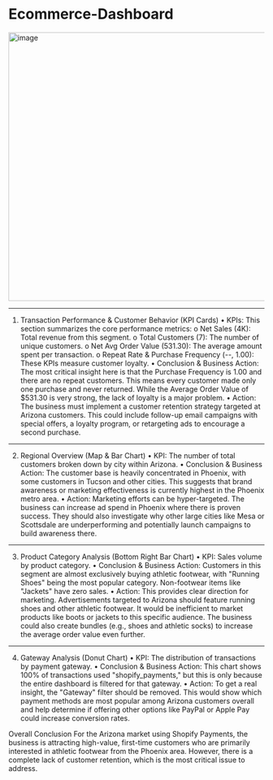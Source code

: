 # Ecommerce-Dashboard


<img width="940" height="529" alt="image" src="https://github.com/user-attachments/assets/7ffa2094-4334-4bc2-8393-7842148ee9e5" />


 
________________________________________
1. Transaction Performance & Customer Behavior (KPI Cards)
•	KPIs: This section summarizes the core performance metrics:
o	Net Sales (4K): Total revenue from this segment.
o	Total Customers (7): The number of unique customers.
o	Net Avg Order Value (531.30): The average amount spent per transaction.
o	Repeat Rate & Purchase Frequency (--, 1.00): These KPIs measure customer loyalty.
•	Conclusion & Business Action: The most critical insight here is that the Purchase Frequency is 1.00 and there are no repeat customers. This means every customer made only one purchase and never returned. While the Average Order Value of $531.30 is very strong, the lack of loyalty is a major problem.
•	Action: The business must implement a customer retention strategy targeted at Arizona customers. This could include follow-up email campaigns with special offers, a loyalty program, or retargeting ads to encourage a second purchase.

________________________________________



 2. Regional Overview (Map & Bar Chart)
•	KPI: The number of total customers broken down by city within Arizona.
•	Conclusion & Business Action: The customer base is heavily concentrated in Phoenix, with some customers in Tucson and other cities. This suggests that brand awareness or marketing effectiveness is currently highest in the Phoenix metro area.
•	Action: Marketing efforts can be hyper-targeted. The business can increase ad spend in Phoenix where there is proven success. They should also investigate why other large cities like Mesa or Scottsdale are underperforming and potentially launch campaigns to build awareness there.
________________________________________
3. Product Category Analysis (Bottom Right Bar Chart)
•	KPI: Sales volume by product category.
•	Conclusion & Business Action: Customers in this segment are almost exclusively buying athletic footwear, with "Running Shoes" being the most popular category. Non-footwear items like "Jackets" have zero sales.
•	Action: This provides clear direction for marketing. Advertisements targeted to Arizona should feature running shoes and other athletic footwear. It would be inefficient to market products like boots or jackets to this specific audience. The business could also create bundles (e.g., shoes and athletic socks) to increase the average order value even further.
________________________________________
4. Gateway Analysis (Donut Chart)
•	KPI: The distribution of transactions by payment gateway.
•	Conclusion & Business Action: This chart shows 100% of transactions used "shopify_payments," but this is only because the entire dashboard is filtered for that gateway.
•	Action: To get a real insight, the "Gateway" filter should be removed. This would show which payment methods are most popular among Arizona customers overall and help determine if offering other options like PayPal or Apple Pay could increase conversion rates.


Overall Conclusion
For the Arizona market using Shopify Payments, the business is attracting high-value, first-time customers who are primarily interested in athletic footwear from the Phoenix area. However, there is a complete lack of customer retention, which is the most critical issue to address.

